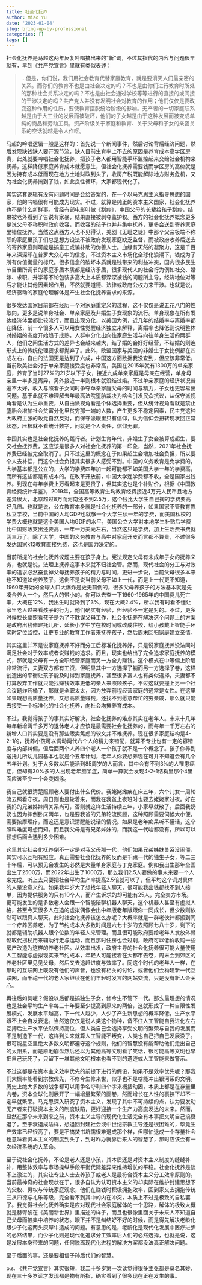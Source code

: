 ```yaml
---
title: 社会化抚养
author: Miao Yu
date: '2023-01-04'
slug: bring-up-by-professional
categories: []
tags: []
---
```


社会化抚养是马超这两年反复吟唱搞出来的“新”词，不过其指代的内容与问题很早就有，早到《共产党宣言》里就有类似表述：

> ...但是，你们说，我们用社会教育代替家庭教育，就是要消灭人们最亲密的关系。而你们的教育不也是由社会决定的吗？不也是由你们进行教育时所处的那种社会关系决定的吗？不也是由社会通过学校等等进行的直接的或间接的干涉决定的吗？共产党人并没有发明社会对教育的作用；他们仅仅是要改变这种作用的性质，要使教育摆脱统治阶级的影响。无产者的一切家庭联系越是由于大工业的发展而被破坏，他们的子女越是由于这种发展而被变成单纯的商品和劳动工具，资产阶级关于家庭和教育、关于父母和子女的亲密关系的空话就越是令人作呕。

马超的吟唱逻辑一般是这样的：首先说一个新闻事件，然后讨论背后经济问题，然后发现缺钱缺人要开源节流，缺人目前生育率上不去的原因是养育成本高学区房贵，此处就要吟唱社会化抚养，把孩子老人都用智能手环监控起来交给社会机构来抚养，这样降低家庭养育成本就愿意生，但社会化抚养需要钱而学区房的高价就是因为持有成本低而现在地方土地财政到头了，收房产税既能解除地方财务危机，又为社会化抚养搞到了钱，如此良性循环，大家都现代化了。

其实这套逻辑有没有问题时间是会给答案的，在一个以马克思主义指导思想的国家，他的吟唱很有可能成为现实。不过，就算是纯正的资本主义国家，社会化抚养也不是什么新鲜事。曾经有部电影叫做《刮痧》，中国父母的长辈给孩子刮痧，结果被老外看到了告说有家暴，结果直接被剥夺监护权。西方的社会化抚养概念更多是说父母不称职时政府收容，而收容的孩子也并非集中抚养，更多会送到寄养家庭里错位抚养。当然这点西方人也不见得认，美剧《无耻之徒》中那个父亲极端不称职的家庭里孩子们总是想方设法不被政府发现家庭缺乏监督，而被政府收养后送去的寄养家庭则可能是搞童工或骗补助的伪善人士。血缘有天然的凝聚力，这是千百年来深深印在普罗大众心中的信念，不过资本主义市场化全球化浪潮下，钱成为了所有价值衡量的标尺。很多信念的破坏本质就是钱带来的利益冲突，国内很多民生节目里所调节的家庭矛盾本质都是经济矛盾，很多现代人的社会行为例如社交、婚嫁、求职、升学等不论包装多高大上本质都深深被钱的问题所主导，经济地位对等后才能让其他因素起作用，不然就要道德、法律或政府公权力来干涉。也就是说，经济驱动的家庭伦理解体是产生社会化抚养需求的来源。

很多发达国家目前都在经历一个对家庭重定义的过程，这不仅仅是说五花八门的性取向，更多是说单身社会、单亲家庭及非婚生子女现象的流行。单身现象在所有发达经济体里都比较流行，而且出现分化，以美国为例，近几年的结婚率与离婚率都在降低，前一个很多人可以用女性觉醒经济独立来解释，离婚率也降低则说明整体对婚姻的态度开始趋于成熟，人群中分化出向往家庭生活与向往单身生活的两群人，他们之间生活方式的差异也会越来越大，结了婚的会好好经营，不结婚的则连形式上的传统伦理要求都抛弃了。此外，欧盟国家与美国的非婚生子女比例都在四成左右，自由的法国更是达到了六成，中国这方面数据我没查到，但应该非常低。当前欧美社会对于单亲家庭接受度也非常高，美国在2015年就有1300万的单亲家庭，养育了当时27%的21岁以下子女，接近九成单亲家庭是母亲在经营，单身母亲里一半多是离异，另外接近一半则根本就没结过婚。不过单亲家庭的经济状况普遍不太好，收入与照看子女同时争夺单亲家庭父母的时间与精力，子女也更容易出问题。基于此就不难理解去年最高法院堕胎裁决为啥会引发民众抗议，从保守派视角看是认为生命重要，从自由派视角看是个体选择重要，但从统计视角看就是禁止堕胎会增加社会贫富分化里贫穷那一端的人数，产生更多不稳定因素，民主党这种大政府主张的政党自然反对，而保守派眼里只有信仰，认为信仰会扭转现状回正常状态，压根就不看统计数字，问就是个人责任，信仰无罪。

中国其实也是社会化抚养的践行者。计划生育年代，非婚生子女会被算成超生，要交社会抚养费，这应该是很多人对社会化抚养的第一印象，当然，2021年社会抚养费已经被完全取消了。只不过这里的概念在于如果超生会增加社会负担，所以要个人去补偿，而这个社会负担其实很多人感受不到。中国的义务教育是免学费的，大学基本都是公立的，大学的学费四年加一起可能都不如美国大学一年的学费高，而所有这些都是有成本的。在改革开放前，中国大学连学费都不收，全是国家出钱养。到现在每年学费上万看起来是更贵了，但其实这也是个补贴价，根据《中国教育经费统计年鉴》，2019年，全国高等教育生均教育经费接近4万元人民币且地方差异很大，北京超过8万而河南还不到2.5万，这个钱比大学生自己掏的学费要高好几倍。也就是说，公立教育本身就是社会化抚养的一部分，如果国家不管教育靠私立学校，当前中国的人均GDP也就够一个大学生读一年的学费，而美国私校的学费大概也就是这个美国人均GDP的水平，美国公立大学对本地学生补贴后学费比中国财政支出还要高，一年一万美元左右，当然这只是学费，加上生活费书费就两三万了。除了大学，中国的义务教育与高中对家庭开支而言都不算贵，不过很多发达国家k12教育直接免费，这也是国力决定的。

当前所提的社会化抚养议题主要在孩子身上。宪法规定父母有未成年子女的抚养义务，也就是说，法理上抚养这事本来就不归社会管。然而，现代社会的分工与对效率的追求必然蚕食掉父母抚养孩子的精力与时间，更进一步说，当前父母很多本来也不知道如何养孩子，这倒不是说当前父母不如上一代，而是上一代更不知道，1960年开始的全球人口大爆炸是史无前例的，很多父母养孩子的方法基本就是先凑合养大一个，然后大的带小的。你可以去查一下1960-1965年的中国婴儿死亡率，大概在12%，我出生时就降到了3%，现在大概2.4%，所以我有时看不懂让家里老人过来看孩子的行为，他们确实有经验，但经验不一定是对的。不过，更多时候找长辈照看孩子是为了不耽误父母工作，社会化抚养在解决这个问题上的方案是政府出钱修建托儿所，延长小学中学在校时间或改成住校，给小孩戴上智能手环实时定位监控，让更专业的教育工作者来抚养孩子，然后周末回归家庭建立亲情。

其实这里并不是说家庭抚养不好而分工后标准化抚养好，只是说家庭抚养没法同时满足社会对于效率或者说赚钱的追求。而且，现实也给出了完全追求家庭抚养的模式，那就是父母有一方全职经营家庭而另一方全力赚钱。这个模式在中等偏上阶层非常流行，夫妻双方都有工资，但明显其中一方选择了躺而另一方选择了卷，这样创造出的平衡让孩子能及时得到家庭抚养，甚至很多富人也有类似选择，夫妻都不打算放弃工作就只能找赚钱效率更低的亲人来照顾孩子。不过这就要撞上另一个社会议题炸药桶了，那就是全职太太，因为放弃前程经营家庭的通常是女性。在这里如果既想高质量抚养，又想高质量赚钱，还找不到愿意帮忙的穷亲戚，那么就只能去接受一个标准化的社会化抚养，向社会均摊养育成本。

不过，我觉得孩子的事其实好解决，社会化抚养的难点其实在老年人。未来十几年每年新增两千多万的退休老人才应该是最需要社会化抚养的，而每年一千万左右的新增人口其实要是没有那些贩卖焦虑的软文并不难抚养。现在很多家庭结构是4-2-1的，抚养小孩可以调动两代六个人的精力来错配，就算不专业也有一定的容错度与内部纠偏，但后面两个人养四个老人一个孩子就不是一个概念了。孩子你养到送托儿所幼儿园基本也就是个五年计划，老年人你要想养现在可并不知道会有几个五年计划。对于大多数以后能活到85周岁的人而言，其中会有不到3%的人罹患癌症，但却有30%多的人出现老年痴呆症，简单一算就会发现4-2-1结构里那个4里面应该至少一个会变糊涂。

我自己就很清楚照顾老人要付出什么代价。我姥姥瘫痪在床五年，六个儿女一周轮流去照看守夜，周日则也是轮着来，而我在我爸上夜班时也要去姥姥家过夜。好在我妈的兄弟姊妹间关系尚可，否则就这样生活持续五年，小家早就散了。后面我奶奶也因为摔倒卧床两年，也是要我爸的兄弟轮流照顾，这种照顾需要伺候大小便，需要按摩理疗，而这还是意识清醒能说话的情况。如果是老年痴呆听不懂话，这个照料难度可想而知。而且我父母是有兄弟姊妹的，而我这一代啥都没有，所以可以预想后面会遇到多少困难。

这里其实社会化抚养倒不一定是对我父母那一代，他们如果兄弟姊妹关系没闹僵，其实可以互相有照应。真正需要社会化抚养的反而是千禧一代的独生子女，等二三十年后，可以预见会发生的必然是大量单身家庭与丁克家庭。例如我出生那年全国出生了2500万，而2022年出生了1000万，那么我们2.5人要做的事未来要一个人来完成。听上去只要把社会平均生产率提高2.5倍就可以了，但平均这个词对具体的人是没意义的。如果我年岁大了想找年轻人聊天，很可能我出钱都找不到人接单，因为提供服务的只有10个人，而产生诉求的却可能有25人，完全卖方市场。更可能发生的是多数老人会跟一个智能陪聊机器人聊天，这个机器人甚至有虚拟人格，甚至今天很多人在追的虚拟偶像会出中年版老年版跟你一同成长，但少数则依然可以跟真人聊天。此时社会化抚养该怎么办呢？大概率就是一群老伙计都搬到同一个疗养区养老，为了节约成本大多数时间是六七十岁的去照顾七八十岁，剩下的就都是辅助机器人跟个位数的年轻人来管理。而且很可能政府要给老年人发放外骨骼取代拐杖用来辅助行走与运动，而且那时住房也会过剩，政府可以低价收购一些房产改造为这样的养老社区。从效率出发，政府主导的社会化抚养很可能大量使用人工智能与虚拟现实来节约成本，年轻人可能接着在大都市去卷，周末会到郊区的养老社区里见见父母，然后又去追赶进度与效率了。同这个时代的老年人一样，在那时的互联网上既没有他们的声音，也没有相关的讨论，或者他们会构建新一代互联网，而千禧一代的老人家继续在他们年轻时发言的网站交流，只是没有新人会关心。

再往后如何呢？假设以后都是搞独生子女，修今生不管下一代。那么最理想的情况也是社会平均生产率每三十年要至少提高到原来的两倍，这就形成了一种自限性发展模式，发展水平越高，下一代人越少，人少了产生新思想的概率降低，生产水平跟不上会自发衰退。当然这仅仅是说人类这个物种，备不住人工智能自我进化左右互搏后生产水平依然保持高位，但人类自己会选择享受文明的繁荣与自我的发展而不是制造下一代，这样到头来就算人工智能不叛变，人类也自己把自己发展没了。很可能星空里绝大多数文明都遵守这个规则，他们的智慧没有能帮助他们走出自己的太阳系，而是原地崩盘然后还以为其他高等文明看了笑话，很可能高等文明也早把自己玩死了，只留下一堆其他文明根本也看不到的遗迹或人工智能来做警示。

不过这都是在资本主义效率优先的前提下进行的假设，如果不是效率优先呢？那我们大概率能看到宗教优先，不修今生修来世，似乎也不是啥能冲出银河系的文明。历史上绝大多数的战争都可以用争名夺利四个字来概括动因，本质上都是在存量里内卷，资本全球化则展开了一幅增量繁荣的画卷，然而增长在人性的裹挟下却不一定早就繁荣。马克思深入研究了资本主义，发现了其中不可持续的点，认为要发动无产者来打破资本主义的制度缺陷，更好迎接一个生产力高度发达的未来。然而，显然在那个未来到来之前，资本主义主导的现代化生活完全有本事把文明自己搞衰退了。至于衰退成啥样，想退回封建社会或中世纪宗教主导还是很困难的，毕竟生产效率已经很高了，要是不搞焚书坑儒很难退成那个样，但哪怕退成一个存量社会也意味着资本主义的制度到头了，到时咋办就靠后来人的智慧了，那时应该会有一次经济系统的大革命。

至于说社会化抚养，不论是老人还是小孩，其本质还是对资本主义制度的缝缝补补，用整体效率与市场操纵手段平衡代际差异来维持增长的平稳。社会化抚养是谈不上激进的，其实让专业人士去养孩子或老人是最符合资本主义分工效率原则的。当前最神奇的社会现状在于，很多自认为认可资本主义的却实际在维护封建思想下的父权、男权与传统家庭观念，他们在赚钱时积极拥抱效率，回到家又去拥抱传统三从四德与礼乐等级，完全看不到其中的内在冲突，本质上不过是极致的自私罢了。我觉得社会化抚养确实是应对现代社会家庭解体的一个思路，解体的极致大概就是赫胥黎在《美丽新世界》里描述的样子，而且也很像里面关于未来人不知道自己父母而被集中培养的状态。眼下并不是纠结好不好的时候，而是得先解决老龄化跟少子化这两头灰犀牛造成的问题。有意思的是，老龄化是现代化发展中医疗进步的必然结果，而少子化则是现代化追求分工效率后人们的必然选择，也就是说，这是发展本身带来的问题，任何脱离现代化进程的解决方案都没法真正解决问题。

至于后面的事，还是要相信子孙后代们的智慧。

p.s. 《共产党宣言》其实很短，我二十多岁第一次读觉得很多主张都是莫名其妙，现在三十多岁读才发现都是物有所指，确实看到了很多现在正在发生的事。
